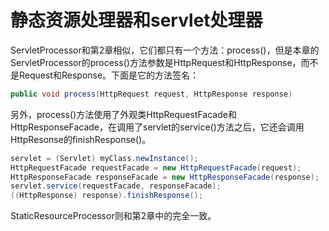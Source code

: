 # 静态资源处理器和servlet处理器

ServletProcessor和第2章相似，它们都只有一个方法：process()，但是本章的ServletProcessor的process()方法参数是HttpRequest和HttpResponse，而不是Request和Response。下面是它的方法签名：

```java
public void process(HttpRequest request, HttpResponse response)
```

另外，process()方法使用了外观类HttpRequestFacade和HttpResponseFacade，在调用了servlet的service()方法之后，它还会调用HttpResonse的finishResponse()。

```java
servlet = (Servlet) myClass.newInstance();
HttpRequestFacade requestFacade = new HttpRequestFacade(request);
HttpResponseFacade responseFacade = new HttpResponseFacade(response);
servlet.service(requestFacade, responseFacade);
((HttpResponse) response).finishResponse();
```

StaticResourceProcessor则和第2章中的完全一致。